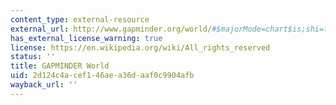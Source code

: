 ```yaml
---
content_type: external-resource
external_url: http://www.gapminder.org/world/#$majorMode=chart$is;shi=t;ly=2003;lb=f;il=t;fs=11;al=30;stl=t;st=t;nsl=t;se=t$wst;tts=C$ts;sp=5.59290322580644;ti=2012$zpv;v=0$inc_x;mmid=XCOORDS;iid=phAwcNAVuyj1jiMAkmq1iMg;by=ind$inc_y;mmid=YCOORDS;iid=phAwcNAVuyj2tPLxKv
has_external_license_warning: true
license: https://en.wikipedia.org/wiki/All_rights_reserved
status: ''
title: GAPMINDER World
uid: 2d124c4a-cef1-46ae-a36d-aaf0c9904afb
wayback_url: ''
---
```

